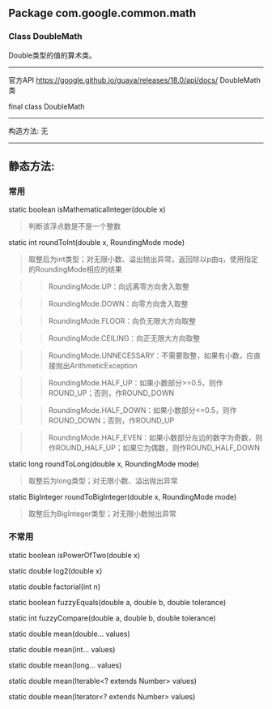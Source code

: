## Package com.google.common.math
### Class DoubleMath
Double类型的值的算术类。

---

官方API <https://google.github.io/guava/releases/18.0/api/docs/> DoubleMath类

final class DoubleMath

* * *
构造方法: 无

* * *

## 静态方法:

### 常用
static boolean isMathematicalInteger(double x)
> 判断该浮点数是不是一个整数

static int roundToInt(double x, RoundingMode mode)
> 取整后为int类型；对无限小数、溢出抛出异常，返回除以p由q，使用指定的RoundingMode相应的结果

> > RoundingMode.UP：向远离零方向舍入取整

> > RoundingMode.DOWN：向零方向舍入取整

> > RoundingMode.FLOOR：向负无限大方向取整

> > RoundingMode.CEILING：向正无限大方向取整

> > RoundingMode.UNNECESSARY：不需要取整，如果有小数，应直接抛出ArithmeticException

> > RoundingMode.HALF_UP：如果小数部分>=0.5，则作ROUND_UP；否则，作ROUND_DOWN

> > RoundingMode.HALF_DOWN：如果小数部分<=0.5，则作ROUND_DOWN；否则，作ROUND_UP

> > RoundingMode.HALF_EVEN：如果小数部分左边的数字为奇数，则作ROUND_HALF_UP；如果它为偶数，则作ROUND_HALF_DOWN

static long roundToLong(double x, RoundingMode mode)
> 取整后为long类型；对无限小数、溢出抛出异常

static BigInteger roundToBigInteger(double x, RoundingMode mode)
> 取整后为BigInteger类型；对无限小数抛出异常

### 不常用
static boolean isPowerOfTwo(double x)

static double log2(double x)

static double factorial(int n)

static boolean fuzzyEquals(double a, double b, double tolerance)

static int fuzzyCompare(double a, double b, double tolerance)

static double mean(double... values)

static double mean(int... values)

static double mean(long... values)

static double mean(Iterable<? extends Number> values)

static double mean(Iterator<? extends Number> values)